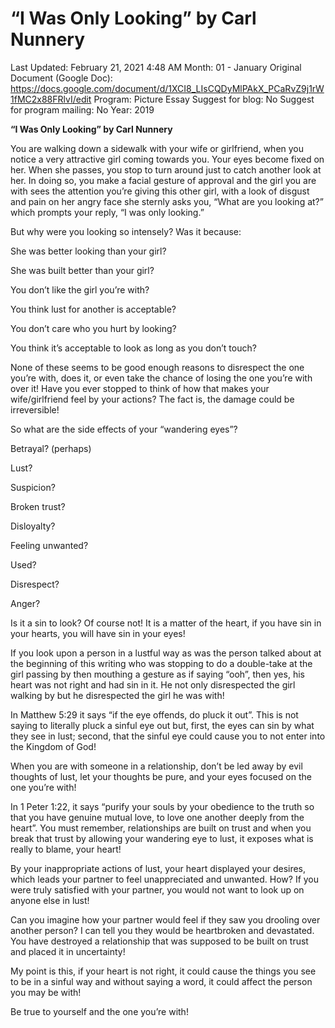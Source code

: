 # “I Was Only Looking” by Carl Nunnery

Last Updated: February 21, 2021 4:48 AM
Month: 01 - January
Original Document (Google Doc): https://docs.google.com/document/d/1XCI8_LIsCQDyMlPAkX_PCaRvZ9j1rW1fMC2x88FRlvI/edit
Program: Picture Essay
Suggest for blog: No
Suggest for program mailing: No
Year: 2019

**“I Was Only Looking” by Carl Nunnery**

You are walking down a sidewalk with your wife or girlfriend, when you notice a very attractive girl coming towards you. Your eyes become fixed on her. When she passes, you stop to turn around just to catch another look at her. In doing so, you make a facial gesture of approval and the girl you are with sees the attention you’re giving this other girl, with a look of disgust and pain on her angry face she sternly asks you, “What are you looking at?” which prompts your reply, “I was only looking.”

But why were you looking so intensely? Was it because:

She was better looking than your girl?

She was built better than your girl?

You don’t like the girl you’re with?

You think lust for another is acceptable?

You don’t care who you hurt by looking?

You think it’s acceptable to look as long as you don’t touch?

None of these seems to be good enough reasons to disrespect the one you’re with, does it, or even take the chance of losing the one you’re with over it! Have you ever stopped to think of how that makes your wife/girlfriend feel by your actions? The fact is, the damage could be irreversible!

So what are the side effects of your “wandering eyes”?

Betrayal? (perhaps)

Lust?

Suspicion?

Broken trust?

Disloyalty?

Feeling unwanted?

Used?

Disrespect?

Anger?

Is it a sin to look? Of course not! It is a matter of the heart, if you have sin in your hearts, you will have sin in your eyes!

If you look upon a person in a lustful way as was the person talked about at the beginning of this writing who was stopping to do a double-take at the girl passing by then mouthing a gesture as if saying “ooh”, then yes, his heart was not right and had sin in it. He not only disrespected the girl walking by but he disrespected the girl he was with!

In Matthew 5:29 it says “if the eye offends, do pluck it out”. This is not saying to literally pluck a sinful eye out but, first, the eyes can sin by what they see in lust; second, that the sinful eye could cause you to not enter into the Kingdom of God!

When you are with someone in a relationship, don’t be led away by evil thoughts of lust, let your thoughts be pure, and your eyes focused on the one you’re with!

In 1 Peter 1:22, it says “purify your souls by your obedience to the truth so that you have genuine mutual love, to love one another deeply from the heart”. You must remember, relationships are built on trust and when you break that trust by allowing your wandering eye to lust, it exposes what is really to blame, your heart!

By your inappropriate actions of lust, your heart displayed your desires, which leads your partner to feel unappreciated and unwanted. How? If you were truly satisfied with your partner, you would not want to look up on anyone else in lust!

Can you imagine how your partner would feel if they saw you drooling over another person? I can tell you they would be heartbroken and devastated. You have destroyed a relationship that was supposed to be built on trust and placed it in uncertainty!

My point is this, if your heart is not right, it could cause the things you see to be in a sinful way and without saying a word, it could affect the person you may be with!

Be true to yourself and the one you’re with!